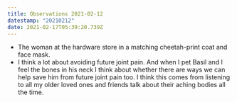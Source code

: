```yaml
---
title: Observations 2021-02-12
datestamp: "20210212"
date: 2021-02-17T05:39:20.739Z
---
```

- The woman at the hardware store in a matching cheetah-print coat and face mask.
- I think a lot about avoiding future joint pain. And when I pet Basil and I feel the bones in his neck I think about whether there are ways we can help save him from future joint pain too. I think this comes from listening to all my older loved ones and friends talk about their aching bodies all the time.